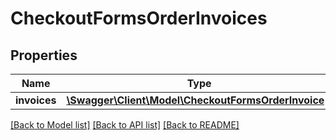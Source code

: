 # CheckoutFormsOrderInvoices

## Properties
Name | Type | Description | Notes
------------ | ------------- | ------------- | -------------
**invoices** | [**\Swagger\Client\Model\CheckoutFormsOrderInvoice[]**](CheckoutFormsOrderInvoice.md) |  | [optional] 

[[Back to Model list]](../../README.md#documentation-for-models) [[Back to API list]](../../README.md#documentation-for-api-endpoints) [[Back to README]](../../README.md)


